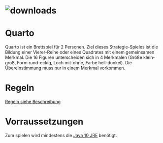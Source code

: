# ![downloads](https://img.shields.io/github/downloads/paddyke/Quarto/total.svg)

# Quarto
Quarto ist ein Brettspiel für 2 Personen. Ziel dieses Strategie-Spieles ist die Bildung einer Vierer-Reihe oder eines Quadrates mit einem gemeinsamen Merkmal. Die 16 Figuren unterscheiden sich in 4 Merkmalen
(Größe klein-groß, Form rund-eckig, Loch mit-ohne, Farbe hell-dunkel).
Die Übereinstimmung muss nur in einem Merkmal vorkommen.

# Regeln
[Regeln siehe Beschreibung](https://github.com/PaddyKe/Quarto/blob/rules/Rules.md)

# Vorraussetzungen
Zum spielen wird mindestens die [Java 10 JRE](https://www.oracle.com/technetwork/java/javase/downloads/jre10-downloads-4417026.html) benötigt.
